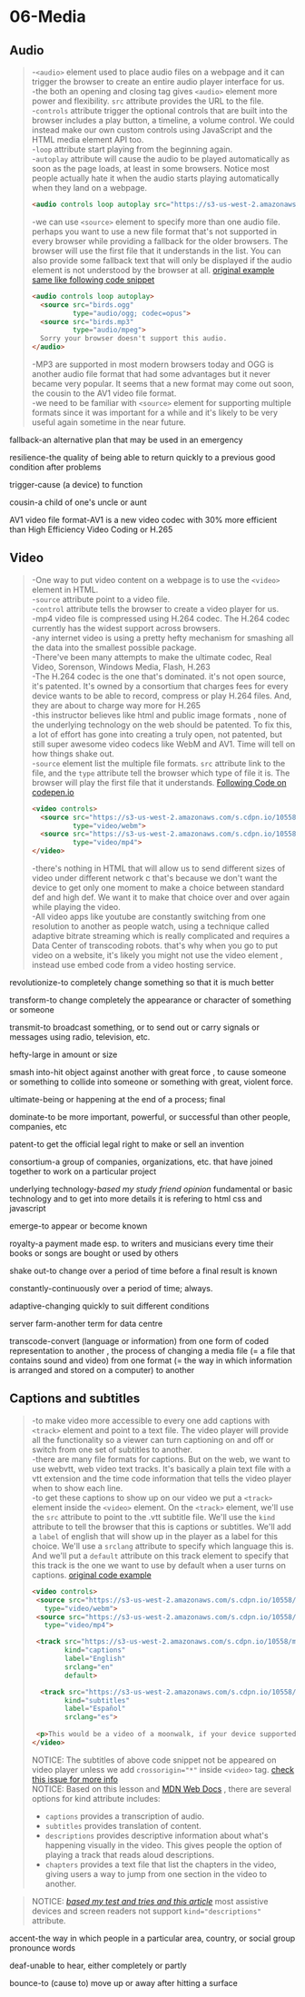 # 06-Media
## Audio
>-`<audio>` element used to place audio files on a webpage and it can trigger the browser to create an entire audio player interface for us.  
-the both an opening and closing tag gives `<audio>` element more power and flexibility. `src` attribute provides the URL to the file.  
-`controls` attribute trigger the optional controls that are built into the browser includes  a play button, a timeline, a volume control. We could instead make our own custom controls using JavaScript and the HTML media element API too.  
-`loop` attribute start playing from the beginning again.  
-`autoplay` attribute will cause the audio to be played automatically as soon as the page loads, at least in some browsers. Notice most people actually hate it when the audio starts playing automatically when they land on a webpage.  
>```html
><audio controls loop autoplay src="https://s3-us-west-2.amazonaws.com/s.cdpn.io/10558/birds.mp3"></audio>
>```
>-we can use `<source>` element to specify more than one audio file. perhaps you want to use a new file format that's not supported in every browser while providing a fallback for the older browsers. The browser will use the first file that it understands in the list. You can also provide some fallback text that will only be displayed if the audio element is not understood by the browser at all. [original example same like following code snippet](https://codepen.io/jensimmons/pres/BaBVdWp?editors=1000)  
>```html
><audio controls loop autoplay>
>   <source src="birds.ogg"
>           type="audio/ogg; codec=opus">
>   <source src="birds.mp3"
>           type="audio/mpeg">
>   Sorry your browser doesn't support this audio.
></audio>
>```
>-MP3 are supported in most modern browsers today and OGG is another audio file format that had some advantages but it never became very popular. It seems that a new format may come out soon, the cousin to the AV1 video file format.  
-we need to be familiar with `<source>` element for supporting multiple formats since it was important for a while and it's likely to be very useful again sometime in the near future.

fallback-an alternative plan that may be used in an emergency

resilience-the quality of being able to return quickly to a previous good condition after problems

trigger-cause (a device) to function

cousin-a child of one's uncle or aunt

AV1 video file format-AV1 is a new video codec with 30% more efficient than High Efficiency Video Coding or H.265

## Video
>-One way to put video content on a webpage is to use the `<video>` element in HTML.  
-`source` attribute point to a video file.  
-`control` attribute tells the browser to create a video player for us.  
-mp4 video file is compressed using H.264 codec. The H.264 codec currently has the widest support across browsers.  
-any internet video is using a pretty hefty mechanism for smashing all the data into the smallest possible package.  
-There've been many attempts to make the ultimate codec, Real Video, Sorenson, Windows Media, Flash, H.263  
-The H.264 codec is the one that's dominated. it's not open source, it's patented. It's owned by a consortium that charges fees for every device wants to be able to record, compress or play H.264 files. And, they are about to charge way more for H.265  
-this instructor believes like html and public image formats , none of the underlying technology on the web should be patented. To fix this, a lot of effort has gone into creating a truly open, not patented, but still super awesome video codecs like WebM and AV1. Time will tell on how things shake out.  
-`source` element list the multiple file formats. `src` attribute link to the file, and the `type` attribute tell the browser which type of file it is. The browser will play the first file that it understands. [Following Code on codepen.io](https://codepen.io/jensimmons/pres/VwZdzBe)
>```html
><video controls>
>	<source src="https://s3-us-west-2.amazonaws.com/s.cdpn.io/10558/moonwalk.480p.vp9.webm" 
>  			type="video/webm">
>	<source src="https://s3-us-west-2.amazonaws.com/s.cdpn.io/10558/moonwalk.480p.h264.mp4" 
>  			type="video/mp4">
></video>
>```
>-there's nothing in HTML that will allow us to send different sizes of video under different network c that's because we don't want the device to get only one moment to make a choice between standard def and high def. We want it to make that choice over and over again while playing the video.  
-All video apps like youtube are constantly switching from one resolution to another as people watch, using a technique called adaptive bitrate streaming which is really complicated and requires a Data Center of transcoding robots. that's why when you go to put video on a website, it's likely you might not use the video element , instead use embed code from a video hosting service.

revolutionize-to completely change something so that it is much better

transform-to change completely the appearance or character of something or someone

transmit-to broadcast something, or to send out or carry signals or messages using radio, television, etc.

hefty-large in amount or size

smash into-hit object against another with great force , to cause someone or something to collide into someone or something with great, violent force.

ultimate-being or happening at the end of a process; final

dominate-to be more important, powerful, or successful than other people, companies, etc

patent-to get the official legal right to make or sell an invention

consortium-a group of companies, organizations, etc. that have joined together to work on a particular project

underlying technology-*based my study friend opinion* fundamental or basic technology and to get into more details it is refering to html css and javascript

emerge-to appear or become known

royalty-a payment made esp. to writers and musicians every time their books or songs are bought or used by others

shake out-to change over a period of time before a final result is known

constantly-continuously over a period of time; always.

adaptive-changing quickly to suit different conditions

server farm-another term for data centre

transcode-convert (language or information) from one form of coded representation to another , the process of changing a media file (= a file that contains sound and video) from one format (= the way in which information is arranged and stored on a computer) to another

## Captions and subtitles
>-to make video more accessible to every one add captions with `<track>` element and point to a text file. The video player will provide all the functionality so a viewer can turn captioning on and off or switch from one set of subtitles to another.  
-there are many file formats for captions. But on the web, we want to use webvtt, web video text tracks. It's basically a plain text file with a vtt extension and the time code information that tells the video player when to show each line.  
-to get these captions to show up on our video we put a `<track>` element inside the `<video>` element. On the `<track>` element, we'll use the `src` attribute to point to the .vtt subtitle file. We'll use the `kind` attribute to tell the browser that this is captions or subtitles. We'll add a `label` of english that will show up in the player as a label for this choice. We'll use a `srclang` attribute to specify which language this is. And we'll put a `default` attribute on this track element to specify that this track is the one we want to use by default when a user turns on captions. [original code example](https://codepen.io/jensimmons/pres/KKPevBe?editors=1100)
>```html
><video controls>
>  <source src="https://s3-us-west-2.amazonaws.com/s.cdpn.io/10558/moonwalk.480p.vp9.webm" 
>    type="video/webm">
>  <source src="https://s3-us-west-2.amazonaws.com/s.cdpn.io/10558/moonwalk.480p.h264.mp4" 
>    type="video/mp4">
> 
>  <track src="https://s3-us-west-2.amazonaws.com/s.cdpn.io/10558/moonwalk.vtt"
>         kind="captions"
>         label="English"
>         srclang="en"
>         default>
>
>   <track src="https://s3-us-west-2.amazonaws.com/s.cdpn.io/10558/moonwalk.es-la.es.vtt"
>         kind="subtitles"
>         label="Español"
>         srclang="es">
>  
>  <p>This would be a video of a moonwalk, if your device supported playing this video.</p>
></video>
>```
>NOTICE: The subtitles of above code snippet not be appeared on video player unless we add `crossorigin="*"` inside `<video>` tag. [check this issue for more info](https://github.com/imahdio/HTML-Essential-Training/issues/6)  
>NOTICE: Based on this lesson and [MDN Web Docs](https://developer.mozilla.org/en-US/docs/Web/HTML/Element/track) , there are several options for kind attribute includes:  
>* `captions` provides a transcription of audio.
>* `subtitles` provides translation of content.
>* `descriptions` provides descriptive information about what's happening visually in the video. This gives people the option of playing a track that reads aloud descriptions.  
>* `chapters` provides a text file that list the chapters in the video, giving users a way to jump from one section in the video to another.

>NOTICE: [*based my test and tries and this article*](https://act-rules.github.io/rules/ac7dc6) most assistive devices and screen readers not support `kind="descriptions"` attribute.  

accent-the way in which people in a particular area, country, or social group pronounce words

deaf-unable to hear, either completely or partly

bounce-to (cause to) move up or away after hitting a surface

